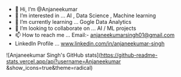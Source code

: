 - 👋 Hi, I’m @Anjaneekumar
- 👀 I’m interested in ... AI , Data Science , Machine learning
- 🌱 I’m currently learning ... Gogle Data Analytics 
- 💞️ I’m looking to collaborate on ... AI / ML projects
- 📫 How to reach me ... Email:- anjaneekumarsingh01@gmail.com
- LinkedIn Profile ... www.linkedin.com/in/anjaneekumar-singh

![Anjaneekumar Singh's GitHub stats](https://github-readme-stats.vercel.app/api?username=Anjaneekumar
&show_icons=true&theme=radical)

<!---
Anjaneekumar/Anjaneekumar is a ✨ special ✨ repository because its `README.md` (this file) appears on your GitHub profile.
You can click the Preview link to take a look at your changes.
--->
